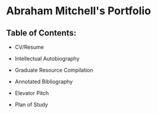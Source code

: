 # Abraham Mitchell's Portfolio


## Table of Contents:

* CV/Resume

* Intellectual Autobiography

* Graduate Resource Compilation

* Annotated Bibliography

* Elevator Pitch

* Plan of Study
